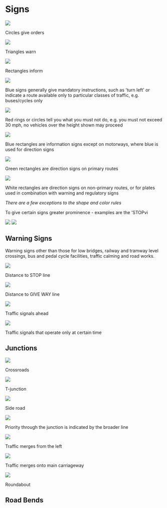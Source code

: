 # Signs

<img src=/pub/pix/sign-black-circle.svg>

Circles give orders

<img src=/pub/pix/sign-black-triangle.svg>

Triangles warn

<img src=/pub/pix/sign-black-rectangle.svg>

Rectangles inform

<img src=/pub/pix/sign-blue-circle.svg>

Blue signs generally give mandatory instructions, such as 'turn left' or indicate a route available only to particular classes of traffic, e.g. buses/cycles only

<img src=/pub/pix/sign-red-ring-circle.svg>

Red rings or circles tell you what you must not do, e.g. you must not exceed 30 mph, no vehicles over the height shown may proceed

<img src=/pub/pix/sign-blue-rectangle.svg>

Blue rectangles are information signs except on motorways, where blue is used for direction signs

<img src=/pub/pix/sign-green-rectangle.svg>

Green rectangles are direction signs on primary routes

<img src=/pub/pix/sign-black-rectangle.svg>

White rectangles are direction signs on non-primary routes, or for plates used in combination with warning and regulatory signs

*There are a few exceptions to the shape and color rules*

To give certain signs greater prominence - examples are the 'STOPvi

<img src=/pub/pix/sign-stop.svg>

<img src=/pub/pix/sign-give-way.svg>

## Warning Signs

Warning signs other than those for low bridges, railway and tramway level crossings, bus and pedal cycle facilities, traffic calming and road works.

<img src=/pub/pix/sign-distance-to-stop-line.svg> 

Distance to STOP line

<img src=/pub/pix/sign-distance-to-give-way-line.svg> 

Distance to GIVE WAY line

<img src=/pub/pix/sign-traffic-signals.svg>

Traffic signals ahead

<img src=/pub/pix/sign-part-time-signals.svg>

Traffic signals that operate only at certain time

## Junctions

<img src=/pub/pix/sign-crossroads.svg>

Crossroads

<img src=/pub/pix/sign-t-junction.svg>

T-junction

<img src=/pub/pix/sign-side-road.svg>

Side road

<img src=/pub/pix/sign-staggered-junction.svg>

Priority through the junction is indicated by the broader line

<img src=/pub/pix/sign-traffic-merges-from-the-left.svg>

Traffic merges from the left

<img src=/pub/pix/sign-traffic-merges-main-carriageway.svg>

Traffic merges onto main carriageway

<img src=/pub/pix/sign-roundabout.svg>

Roundabout

## Road Bends




